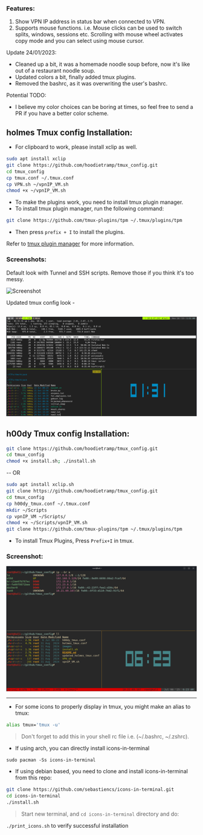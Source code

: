 ### Features: 
1. Show VPN IP address in status bar when connected to VPN.
2. Supports mouse functions. i.e. Mouse clicks can be used to switch splits, windows, sessions etc. Scrolling with mouse wheel activates copy mode and you can select using mouse cursor.


Update 24/01/2023:
- Cleaned up a bit, it was a homemade noodle soup before, now it's like out of a restaurant noodle soup.
- Updated colors a bit, finally added tmux plugins.
- Removed the bashrc, as it was overwriting the user's bashrc. 

Potential TODO:
- I believe my color choices can be boring at times, so feel free to send a PR if you have a better color scheme.

## holmes Tmux config Installation:

- For clipboard to work, please install xclip as well.  
```bash 
sudo apt install xclip
git clone https://github.com/hoodietramp/tmux_config.git
cd tmux_config
cp tmux.conf ~/.tmux.conf
cp VPN.sh ~/vpnIP_VM.sh
chmod +x ~/vpnIP_VM.sh
```
- To make the plugins work, you need to install tmux plugin manager.
- To install tmux plugin manager, run the following command:
```bash
git clone https://github.com/tmux-plugins/tpm ~/.tmux/plugins/tpm
```
- Then press `prefix + I` to install the plugins.

Refer to [tmux plugin manager](https://github.com/tmux-plugins/tpm) for more information.

### Screenshots:
Default look with Tunnel and SSH scripts. Remove those if you think it's too messy.

![Screenshot](https://user-images.githubusercontent.com/54495695/214239102-7efff567-275a-479e-a737-a804008823a7.png)


Updated tmux config look -

![Screenshot](images/updated_holmes_tmux.png)
---

## h00dy Tmux config Installation:

```bash
git clone https://github.com/hoodietramp/tmux_config.git
cd tmux_config
chmod +x install.sh; ./install.sh
```
-- OR 

```bash
sudo apt install xclip.sh
git clone https://github.com/hoodietramp/tmux_config.git
cd tmux_config
cp h00dy_tmux.conf ~/.tmux.conf
mkdir ~/Scripts
cp vpnIP_VM ~/Scripts/
chmod +x ~/Scripts/vpnIP_VM.sh
git clone https://github.com/tmux-plugins/tpm ~/.tmux/plugins/tpm
```

- To install Tmux Plugins, Press `Prefix+I` in tmux.

### Screenshot: 

![Screenshot](images/h00dy_tmux.png)

---

- For some icons to properly display in tmux, you might make an alias to tmux:
```bash
alias tmux='tmux -u'
```
> Don't forget to add this in your shell rc file i.e. (~/.bashrc, ~/.zshrc).

- If using arch, you can directly install icons-in-terminal

```
sudo pacman -Ss icons-in-terminal
```
- If using debian based, you need to clone and install icons-in-terminal from this repo:
```bash
git clone https://github.com/sebastiencs/icons-in-terminal.git
cd icons-in-terminal
./install.sh
```
> Start new terminal, and `cd icons-in-terminal` directory and do:

`./print_icons.sh` to verify successful installation
